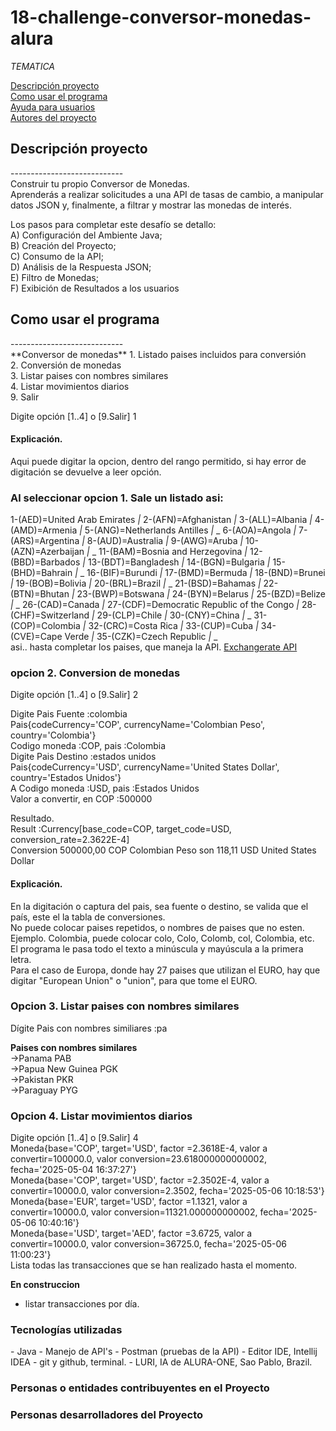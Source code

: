 # 18-challenge-conversor-monedas-alura

<em> TEMATICA </em>

[Descripción proyecto](#descripción-proyecto) \
[Como usar el programa](#como-usar-el-programa) \
[Ayuda para usuarios](#ayuda-para-usuarios) \
[Autores del proyecto](#autores-del-proyecto)
<h2>Descripción proyecto</h2>
---------------------------- <br/>
Construir tu propio Conversor de Monedas. <br/> 
Aprenderás a realizar solicitudes a una API de tasas de cambio, a manipular datos JSON y,
finalmente, a filtrar y mostrar las monedas de interés.<br/>

Los pasos para completar este desafío se detallo:\
A) Configuración del Ambiente Java;\
B) Creación del Proyecto;\
C) Consumo de la API;\
D) Análisis de la Respuesta JSON;\
E) Filtro de Monedas;\
F) Exibición de Resultados a los usuarios

<h2>Como usar el programa</h2>
---------------------------- <br/>
**Conversor de monedas**   
1. Listado paises incluidos para conversión <br/>
2. Conversión de monedas <br/>
3. Listar paises con nombres similares <br/>
4. Listar movimientos diarios <br/>
9. Salir <br/>

Digite opción [1..4] o [9.Salir] 1
<h4>Explicación.</h4>
Aqui puede digitar la opcion, dentro del rango permitido, si hay error
de digitación se devuelve a leer opción.

<h3>Al seleccionar opcion 1. Sale un listado asi:</h3>

1-(AED)=United Arab Emirates *|* 2-(AFN)=Afghanistan *|* 3-(ALL)=Albania *|* 4-(AMD)=Armenia *|* 5-(ANG)=Netherlands Antilles *|* _
6-(AOA)=Angola *|* 7-(ARS)=Argentina *|* 8-(AUD)=Australia *|* 9-(AWG)=Aruba *|* 10-(AZN)=Azerbaijan *|* _
11-(BAM)=Bosnia and Herzegovina *|* 12-(BBD)=Barbados *|* 13-(BDT)=Bangladesh *|* 14-(BGN)=Bulgaria *|* 15-(BHD)=Bahrain *|* _
16-(BIF)=Burundi *|* 17-(BMD)=Bermuda *|* 18-(BND)=Brunei *|* 19-(BOB)=Bolivia *|* 20-(BRL)=Brazil *|* _
21-(BSD)=Bahamas *|* 22-(BTN)=Bhutan *|* 23-(BWP)=Botswana *|* 24-(BYN)=Belarus *|* 25-(BZD)=Belize *|* _
26-(CAD)=Canada *|* 27-(CDF)=Democratic Republic of the Congo *|* 28-(CHF)=Switzerland *|* 29-(CLP)=Chile *|* 30-(CNY)=China *|* _
31-(COP)=Colombia *|* 32-(CRC)=Costa Rica *|* 33-(CUP)=Cuba *|* 34-(CVE)=Cape Verde *|* 35-(CZK)=Czech Republic *|* _ <br/>
asi.. hasta completar los paises, que maneja la API.
[Exchangerate API](https://www.exchangerate-api.com/docs/overview)

<h3>opcion 2. Conversion de monedas</h3>
Digite opción [1..4] o [9.Salir] 2

Digite Pais Fuente :colombia \
Pais{codeCurrency='COP', currencyName='Colombian Peso', country='Colombia'} \
Codigo moneda :COP, pais :Colombia \
Digite Pais Destino :estados unidos \
Pais{codeCurrency='USD', currencyName='United States Dollar', country='Estados Unidos'} \
A Codigo moneda :USD, pais :Estados Unidos \
Valor a convertir, en COP :500000 

Resultado.\
Result :Currency[base_code=COP, target_code=USD, conversion_rate=2.3622E-4] \
Conversion 500000,00  COP   Colombian Peso son 118,11  USD United States Dollar
<h4>Explicación.</h4>
En la digitación o captura del pais, sea fuente o destino, se valida que el país, este el la tabla de conversiones.<br/> 
No puede colocar paises repetidos, o nombres de paises que no esten. <br/>
Ejemplo. Colombia, puede colocar colo, Colo, Colomb, col, Colombia, etc. <br/>
El programa le pasa todo el texto a minúscula y mayúscula a la primera letra.<br/>
Para el caso de Europa, donde hay 27 paises que utilizan el EURO, hay que digitar
"European Union" o "union", para que tome el EURO.

<h3>Opcion 3. Listar paises con nombres similares</h3> 

Dígite Pais con nombres similiares :pa

**Paises con nombres similares** \
->Panama PAB \
->Papua New Guinea PGK \
->Pakistan PKR \
->Paraguay PYG 

<h3>Opcion 4. Listar movimientos diarios</h3>
Digite opción [1..4] o [9.Salir] 4 <br/>
Moneda{base='COP', target='USD', factor =2.3618E-4, valor a convertir=100000.0, valor conversion=23.618000000000002, fecha='2025-05-04 16:37:27'} <br/> 
Moneda{base='COP', target='USD', factor =2.3502E-4, valor a convertir=10000.0, valor conversion=2.3502, fecha='2025-05-06 10:18:53'} <br/>
Moneda{base='EUR', target='USD', factor =1.1321, valor a convertir=10000.0, valor conversion=11321.000000000002, fecha='2025-05-06 10:40:16'} <br/>
Moneda{base='USD', target='AED', factor =3.6725, valor a convertir=10000.0, valor conversion=36725.0, fecha='2025-05-06 11:00:23'} <br/>
Lista todas las transacciones que se han realizado hasta el momento. <br/>

**En construccion**  <br/>
- listar transacciones por día. <br/>


<h3>Tecnologías utilizadas</h3>
- Java
- Manejo de API's
- Postman  (pruebas de la API)
- Editor IDE, Intellij IDEA
- git y github, terminal.
- LURI, IA de ALURA-ONE, Sao Pablo, Brazil.

<h3>Personas o entidades contribuyentes en el Proyecto</h3>


<h3>Personas desarrolladores del Proyecto</h3>


